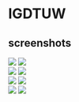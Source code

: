 # IGDTUW
## screenshots
<img src="https://github.com/rahul26021999/New-IGDTUW/blob/master/Screenshots/1.png"/>
<img src="https://github.com/rahul26021999/New-IGDTUW/blob/master/Screenshots/5.png"/>
<br>
<img src="https://github.com/rahul26021999/New-IGDTUW/blob/master/Screenshots/2.png"/>
<img src="https://github.com/rahul26021999/New-IGDTUW/blob/master/Screenshots/6.png"/>
<br>
<img src="https://github.com/rahul26021999/New-IGDTUW/blob/master/Screenshots/3.png"/>
<img src="https://github.com/rahul26021999/New-IGDTUW/blob/master/Screenshots/7.png"/>
<br>
<img src="https://github.com/rahul26021999/New-IGDTUW/blob/master/Screenshots/4.png"/>
<img src="https://github.com/rahul26021999/New-IGDTUW/blob/master/Screenshots/8.png"/>

